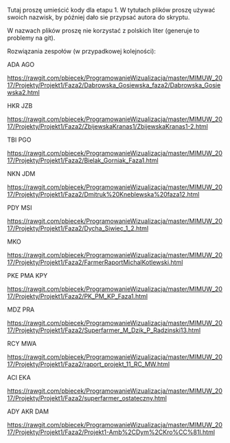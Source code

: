 Tutaj proszę umieścić kody dla etapu 1.
W tytułach plików proszę używać swoich nazwisk, by później dało sie przypsać autora do skryptu.

W nazwach plików proszę nie korzystać z polskich liter (generuje to problemy na git).


Rozwiązania zespołów (w przypadkowej kolejności):

ADA AGO

https://rawgit.com/pbiecek/ProgramowanieWizualizacja/master/MIMUW_2017/Projekty/Projekt1/Faza2/Dabrowska_Gosiewska_faza2/Dabrowska_Gosiewska2.html


HKR JZB

https://rawgit.com/pbiecek/ProgramowanieWizualizacja/master/MIMUW_2017/Projekty/Projekt1/Faza2/ZbijewskaKranas1/ZbijewskaKranas1-2.html


TBI PGO

https://rawgit.com/pbiecek/ProgramowanieWizualizacja/master/MIMUW_2017/Projekty/Projekt1/Faza2/Bielak_Gorniak_Faza1.html


NKN JDM

https://rawgit.com/pbiecek/ProgramowanieWizualizacja/master/MIMUW_2017/Projekty/Projekt1/Faza2/Dmitruk%20Kneblewska%20faza12.html


PDY MSI

https://rawgit.com/pbiecek/ProgramowanieWizualizacja/master/MIMUW_2017/Projekty/Projekt1/Faza2/Dycha_Siwiec_1_2.html


MKO

https://rawgit.com/pbiecek/ProgramowanieWizualizacja/master/MIMUW_2017/Projekty/Projekt1/Faza2/FarmerRaportMichalKotlewski.html


PKE PMA KPY

https://rawgit.com/pbiecek/ProgramowanieWizualizacja/master/MIMUW_2017/Projekty/Projekt1/Faza2/PK_PM_KP_Faza1.html


MDZ PRA

https://rawgit.com/pbiecek/ProgramowanieWizualizacja/master/MIMUW_2017/Projekty/Projekt1/Faza2/Superfarmer_M_Dzik_P_Radzinski13.html


RCY MWA

https://rawgit.com/pbiecek/ProgramowanieWizualizacja/master/MIMUW_2017/Projekty/Projekt1/Faza2/raport_projekt_11_RC_MW.html


ACI EKA

https://rawgit.com/pbiecek/ProgramowanieWizualizacja/master/MIMUW_2017/Projekty/Projekt1/Faza2/superfarmer_ostateczny.html

ADY AKR DAM

https://rawgit.com/pbiecek/ProgramowanieWizualizacja/master/MIMUW_2017/Projekty/Projekt1/Faza2/Projekt1-Amb%2CDym%2CKro%CC%81l.html
